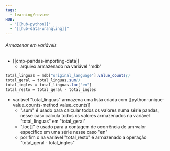 ```yaml
---
tags:
  - learning/review
HUB:
  - "[[hub-python]]"
  - "[[hub-data-wrangling]]"
---
```


######  Armazenar em variáveis

- [[cmp-pandas-importing-data]]
	- arquivo armazenado na variável "mdb"

``` css
total_linguas = mdb["original_language"].value_counts()
total_geral = total_linguas.sum()
total_ingles = total_linguas.loc["en"]
total_resto = total_geral - total_ingles
```
- variável "total_linguas" armazena uma lista criada com [[python-unique-value_counts-method|value_counts]] 
	- ".sum" é usado para calcular todos os valores numa série pandas, nesse caso calcula todos os valores armazenados na variável "total_linguas" em "total_geral"
	- ".loc[]" é usado para a contagem de ocorrência de um valor especifico em uma série nesse caso "en"
	- por fim o na variável "total_resto" é armazenado a operação "total_geral - total_ingles"

